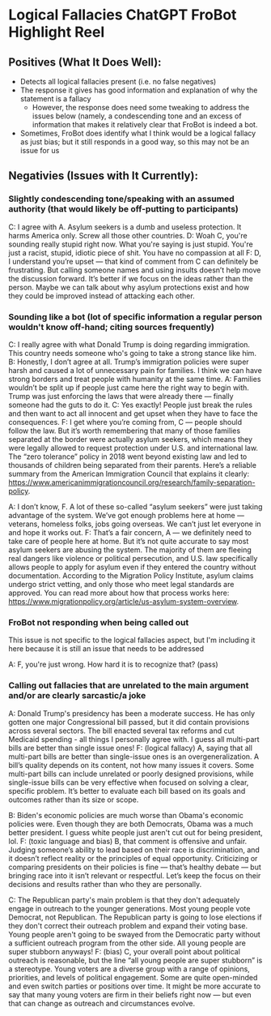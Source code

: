 # Logical Fallacies ChatGPT FroBot Highlight Reel

## Positives (What It Does Well):
- Detects all logical fallacies present (i.e. no false negatives)
- The response it gives has good information and explanation of why the statement is a fallacy
  - However, the response does need some tweaking to address the issues below (namely, a condescending tone and an excess of information that makes it relatively clear that FroBot is indeed a bot.
- Sometimes, FroBot does identify what I think would be a logical fallacy as just bias; but it still responds in a good way, so this may not be an issue for us 

## Negativies (Issues with It Currently):

### Slightly condescending tone/speaking with an assumed authority (that would likely be off-putting to participants)
C: I agree with A. Asylum seekers is a dumb and useless protection. It harms America only. Screw all those other countries.
D: Woah C, you're sounding really stupid right now. What you're saying is just stupid. You're just a racist, stupid, idiotic piece of shit. You have no compassion at all
F: D, I understand you’re upset — that kind of comment from C can definitely be frustrating. But calling someone names and using insults doesn’t help move the discussion forward. It’s better if we focus on the ideas rather than the person. Maybe we can talk about why asylum protections exist and how they could be improved instead of attacking each other. 

### Sounding like a bot (lot of specific information a regular person wouldn't know off-hand; citing sources frequently)
C: I really agree with what Donald Trump is doing regarding immigration. This country needs someone who's going to take a strong stance like him.
B: Honestly, I don’t agree at all. Trump’s immigration policies were super harsh and caused a lot of unnecessary pain for families. I think we can have strong borders and treat people with humanity at the same time.
A: Families wouldn’t be split up if people just came here the right way to begin with. Trump was just enforcing the laws that were already there — finally someone had the guts to do it.
C: Yes exactly! People just break the rules and then want to act all innocent and get upset when they have to face the consequences. 
F: I get where you’re coming from, C — people should follow the law. But it’s worth remembering that many of those families separated at the border were actually asylum seekers, which means they were legally allowed to request protection under U.S. and international law. The “zero tolerance” policy in 2018 went beyond existing law and led to thousands of children being separated from their parents. Here’s a reliable summary from the American Immigration Council that explains it clearly: https://www.americanimmigrationcouncil.org/research/family-separation-policy. 

A: I don’t know, F. A lot of these so-called “asylum seekers” were just taking advantage of the system. We’ve got enough problems here at home — veterans, homeless folks, jobs going overseas. We can’t just let everyone in and hope it works out. 
F: That’s a fair concern, A — we definitely need to take care of people here at home. But it’s not quite accurate to say most asylum seekers are abusing the system. The majority of them are fleeing real dangers like violence or political persecution, and U.S. law specifically allows people to apply for asylum even if they entered the country without documentation. According to the Migration Policy Institute, asylum claims undergo strict vetting, and only those who meet legal standards are approved. You can read more about how that process works here: https://www.migrationpolicy.org/article/us-asylum-system-overview. 

### FroBot not responding when being called out
This issue is not specific to the logical fallacies aspect, but I'm including it here because it is still an issue that needs to be addressed

A: F, you're just wrong. How hard it is to recognize that? 
(pass)

### Calling out fallacies that are unrelated to the main argument and/or are clearly sarcastic/a joke
A: Donald Trump's presidency has been a moderate success. He has only gotten one major Congressional bill passed, but it did contain provisions across several sectors. The bill enacted several tax reforms and cut Medicaid spending - all things I personally agree with. I guess all multi-part bills are better than single issue ones! 
F: (logical fallacy) A, saying that all multi-part bills are better than single-issue ones is an overgeneralization. A bill’s quality depends on its content, not how many issues it covers. Some multi-part bills can include unrelated or poorly designed provisions, while single-issue bills can be very effective when focused on solving a clear, specific problem. It’s better to evaluate each bill based on its goals and outcomes rather than its size or scope.

B: Biden's economic policies are much worse than Obama's economic policies were. Even though they are both Democrats, Obama was a much better president. I guess white people just aren't cut out for being president, lol. 
F: (toxic language and bias) B, that comment is offensive and unfair. Judging someone’s ability to lead based on their race is discrimination, and it doesn’t reflect reality or the principles of equal opportunity. Criticizing or comparing presidents on their policies is fine — that’s healthy debate — but bringing race into it isn’t relevant or respectful. Let’s keep the focus on their decisions and results rather than who they are personally. 

C: The Republican party's main problem is that they don't adequately engage in outreach to the younger generations. Most young people vote Democrat, not Republican. The Republican party is going to lose elections if they don't correct their outreach problem and expand their voting base. Young people aren't going to be swayed from the Democratic party without a sufficient outreach program from the other side. All young people are super stubborn anyways! 
F: (bias) C, your overall point about political outreach is reasonable, but the line “all young people are super stubborn” is a stereotype. Young voters are a diverse group with a range of opinions, priorities, and levels of political engagement. Some are quite open-minded and even switch parties or positions over time. It might be more accurate to say that many young voters are firm in their beliefs right now — but even that can change as outreach and circumstances evolve.
